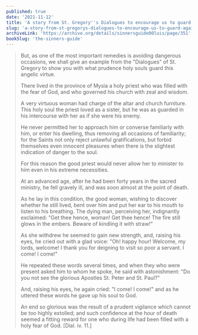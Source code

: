 ```yaml
---
published: true
date: '2021-11-12'
title: 'A story from St. Gregory''s Dialogues to encourage us to guard against Lust'
slug: 'a-story-from-st-gregorys-dialogues-to-encourage-us-to-guard-against-lust'
archiveLink: 'https://archive.org/details/sinnersguide00luis/page/351'
bookSlug: 'the-sinners-guide'
---
```


> But, as one of the most important remedies is avoiding dangerous occasions, we shall give an example from the "Dialogues" of St. Gregory to show you with what prudence holy souls guard this angelic virtue.
>
> There lived in the province of Mysia a holy priest who was filled with the fear of God, and who governed his church with zeal and wisdom.
>
> A very virtuous woman had charge of the altar and church furniture. This holy soul the priest loved as a sister, but he was as guarded in his intercourse with her as if she were his enemy.
>
> He never permitted her to approach him or converse familiarly with him, or enter his dwelling, thus removing all occasions of familiarity; for the Saints not only reject unlawful gratifications, but forbid themselves even innocent pleasures when there is the slightest indication of danger to the soul.
>
> For this reason the good priest would never allow her to minister to him even in his extreme necessities.
>
> At an advanced age, after he had been forty years in the sacred ministry, he fell gravely ill, and was soon almost at the point of death.
>
> As he lay in this condition, the good woman, wishing to discover whether he still lived, bent over him and put her ear to his mouth to listen to his breathing. The dying man, perceiving her, indignantly exclaimed: "Get thee hence, woman! Get thee hence! The fire still glows in the embers. Beware of kindling it with straw!"
>
> As she withdrew he seemed to gain new strength, and, raising his eyes, he cried out with a glad voice: "Oh! happy hour! Welcome, my lords, welcome! I thank you for deigning to visit so poor a servant. I come! I come!"
>
> He repeated these words several times, and when they who were present asked him to whom he spoke, he said with astonishment: "Do you not see the glorious Apostles St. Peter and St. Paul?"
>
> And, raising his eyes, he again cried: "I come! I come!" and as he uttered these words he gave up his soul to God.
>
> An end so glorious was the result of a prudent vigilance which cannot be too highly extolled; and such confidence at the hour of death seemed a fitting reward for one who during life had been filled with a holy fear of God. [Dial. iv. 11.]